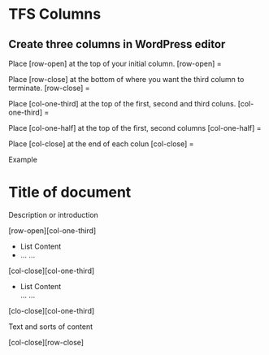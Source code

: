 # TFS Columns

## Create three columns in WordPress editor
Place [row-open] at the top of your initial column. 
[row-open] = <div class="container"> <div class="row">

Place [row-close] at the bottom of where you want the third column to terminate.
[row-close] = </div></div>

Place [col-one-third] at the top of the first, second and third coluns.
[col-one-third] = <div class="col-sm-4">

Place [col-one-half] at the top of the first, second columns
[col-one-half] = <div class="col-sm-6">

Place [col-close] at the end of each colun
[col-close] = </div>

Example

<h1>Title of document</h1>
<p>Description or introduction</p>

[row-open][col-one-third]

<ul>
<li>List Content<li>
...
...
</ul>

[col-close][col-one-third]

<ul>
<li>List Content</li>
...
...
</ul>

[clo-close][col-one-third]

<p>Text and sorts of content</p>

[col-close][row-close]
